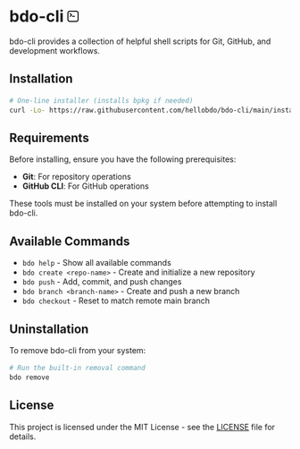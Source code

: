 # bdo-cli <img src="./assets/bdo-cli.svg" alt="Logo" width="20" />

bdo-cli provides a collection of helpful shell scripts for Git, GitHub, and development workflows.

## Installation

```bash
# One-line installer (installs bpkg if needed)
curl -Lo- https://raw.githubusercontent.com/hellobdo/bdo-cli/main/install-with-bpkg.sh | bash
```

## Requirements

Before installing, ensure you have the following prerequisites:
- **Git**: For repository operations
- **GitHub CLI**: For GitHub operations

These tools must be installed on your system before attempting to install bdo-cli.

## Available Commands

- `bdo help` - Show all available commands
- `bdo create <repo-name>` - Create and initialize a new repository
- `bdo push` - Add, commit, and push changes
- `bdo branch <branch-name>` - Create and push a new branch
- `bdo checkout` - Reset to match remote main branch

## Uninstallation

To remove bdo-cli from your system:

```bash
# Run the built-in removal command
bdo remove
```

## License

This project is licensed under the MIT License - see the [LICENSE](LICENSE) file for details.
